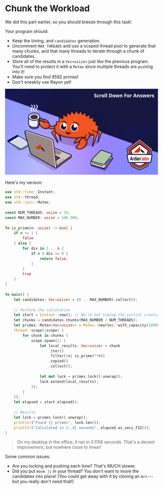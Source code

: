 # Chunk the Workload

We did this part earlier, so you should breeze through this task!

Your program should:

* Keep the timing, and `candidates` generation.
* Uncomment `MAX_THREADS` and use a scoped thread pool to generate that many chunks, and that many threads to iterate through a chunk of candidates.
* Store all of the results in a `Vec<usize>` just like the previous program. You'll need to protect it with a `Mutex` since multiple threads are `push`ing into it!
* Make sure you find 9592 primes!
* Don't sneakily use Rayon yet!

![](../images/ScrollTime.png)

Here's my version:

```rust
use std::time::Instant;
use std::thread;
use std::sync::Mutex;

const NUM_THREADS: usize = 10;
const MAX_NUMBER: usize = 100_000;

fn is_prime(n: usize) -> bool {
    if n <= 1 {
        false
    } else {
        for div in 2 .. n {
            if n % div == 0 {
                return false;
            }
        }
        true
    }
}

fn main() {
    let candidates: Vec<usize> = (0 .. MAX_NUMBER).collect();

    // Perform the calculation
    let start = Instant::now(); // We're not timing the initial creation
    let chunks = candidates.chunks(MAX_NUMBER / NUM_THREADS);
    let primes: Mutex<Vec<usize>> = Mutex::new(Vec::with_capacity(10000));
    thread::scope(|scope| {
        for chunk in chunks {
            scope.spawn(|| {
                let local_results: Vec<usize> = chunk
                    .iter()
                    .filter(|n| is_prime(**n))
                    .copied()
                    .collect();

                let mut lock = primes.lock().unwrap();
                lock.extend(local_results);
            });
        }
    });
    let elapsed = start.elapsed();

    // Results
    let lock = primes.lock().unwrap();
    println!("Found {} primes", lock.len());
    println!("Calculated in {:.4} seconds", elapsed.as_secs_f32());
}
```

> On my desktop in the office, it ran in 0.1158 seconds. That's a decent improvement, but nowhere close to linear!

Some common issues:

* Are you locking and pushing each time? That's MUCH slower.
* Did you put `move ||` in your thread? You don't want to move the candidates into place! (You could get away with it by cloning an `Arc`---but you really don't need that!)